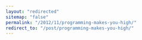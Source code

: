 ```yaml
---
layout: "redirected"
sitemap: "false"
permalink: "/2012/11/programming-makes-you-high/"
redirect_to: "/post/programming-makes-you-high/"
---
```




